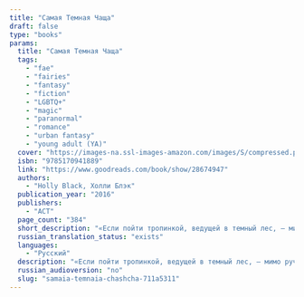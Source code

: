 ```yaml
---
title: "Самая Темная Чаща"
draft: false
type: "books"
params:
  title: "Самая Темная Чаща"
  tags:
    - "fae"
    - "fairies"
    - "fantasy"
    - "fiction"
    - "LGBTQ+"
    - "magic"
    - "paranormal"
    - "romance"
    - "urban fantasy"
    - "young adult (YA)"
  cover: "https://images-na.ssl-images-amazon.com/images/S/compressed.photo.goodreads.com/books/1453485838i/28674947.jpg"
  isbn: "9785170941889"
  link: "https://www.goodreads.com/book/show/28674947"
  authors:
    - "Holly Black, Холли Блэк"
  publication_year: "2016"
  publishers:
    - "АСТ"
  page_count: "384"
  short_description: "«Если пойти тропинкой, ведущей в темный лес, — мимо ручья и поваленного дерева, кишащего мокрицами и термитами, — то придешь к стеклянному гробу. Он стоит прямо на земле, а в нем спит мальчик — с..."
  russian_translation_status: "exists"
  languages:
    - "Русский"
  description: "«Если пойти тропинкой, ведущей в темный лес, — мимо ручья и поваленного дерева, кишащего мокрицами и термитами, — то придешь к стеклянному гробу. Он стоит прямо на земле, а в нем спит мальчик — с рогами и острыми, как ножи, ушами.» – в детстве Хейзел думала, что этот мальчик — принц, и мечтала, что однажды он проснется, и будет мудро и справедливо править своим царством, и не будет таким жестоким и коварным, как многие феи и эльфы. Хейзел выросла и забыла истории, которые сочиняла о рогатом мальчике. Всем известно, что он никогда не проснется. Но однажды это все-таки произошло… Весь мир перевернулся вверх дном. И Хейзел ждет все, что полагается в таких случаях: любовь, предательство и подвиги."
  russian_audioversion: "no"
  slug: "samaia-temnaia-chashcha-711a5311"
---
```

